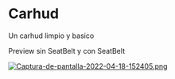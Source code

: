# Carhud
Un carhud limpio y basico 

Preview sin SeatBelt y con SeatBelt

[![Captura-de-pantalla-2022-04-18-152405.png](https://i.postimg.cc/02hkTGK4/Captura-de-pantalla-2022-04-18-152405.png)](https://postimg.cc/xcyVHzRG)
